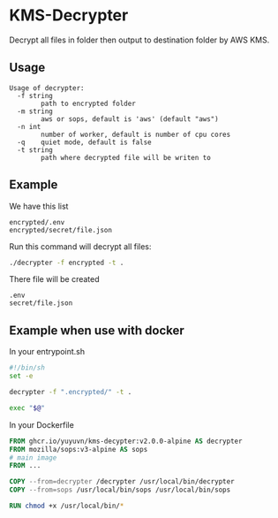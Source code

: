 # KMS-Decrypter
Decrypt all files in folder then output to destination folder by AWS KMS.

## Usage
```
Usage of decrypter:
  -f string
        path to encrypted folder
  -m string
        aws or sops, default is 'aws' (default "aws")
  -n int
        number of worker, default is number of cpu cores
  -q    quiet mode, default is false
  -t string
        path where decrypted file will be writen to
```

## Example
We have this list
```
encrypted/.env
encrypted/secret/file.json
```

Run this command will decrypt all files:
```bash
./decrypter -f encrypted -t .
```

There file will be created
```
.env
secret/file.json
```

## Example when use with docker
In your entrypoint.sh
```bash
#!/bin/sh
set -e

decrypter -f ".encrypted/" -t .

exec "$@"
```

In your Dockerfile
```Dockerfile
FROM ghcr.io/yuyuvn/kms-decypter:v2.0.0-alpine AS decrypter
FROM mozilla/sops:v3-alpine AS sops
# main image
FROM ...

COPY --from=decrypter /decrypter /usr/local/bin/decrypter
COPY --from=sops /usr/local/bin/sops /usr/local/bin/sops

RUN chmod +x /usr/local/bin/*
```
